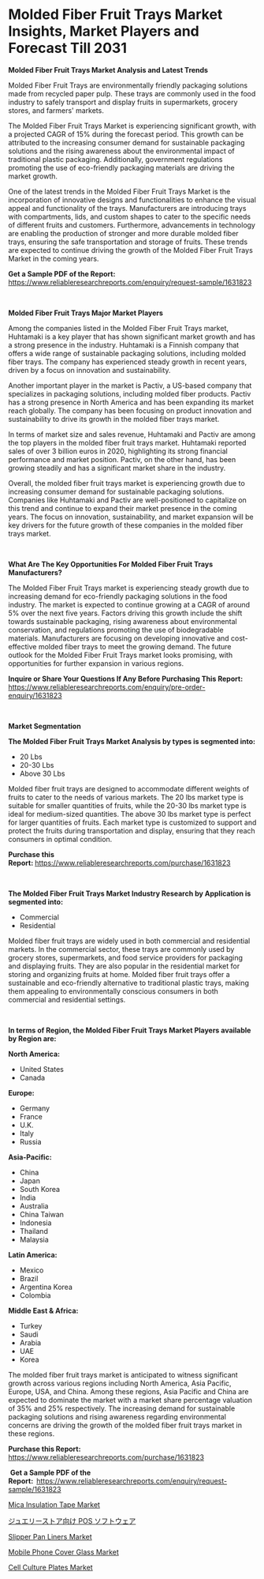 <p><h1>Molded Fiber Fruit Trays Market Insights, Market Players and Forecast Till 2031</h1></p><p><strong>Molded Fiber Fruit Trays Market Analysis and Latest Trends</strong></p>
<p><p>Molded Fiber Fruit Trays are environmentally friendly packaging solutions made from recycled paper pulp. These trays are commonly used in the food industry to safely transport and display fruits in supermarkets, grocery stores, and farmers' markets.</p><p>The Molded Fiber Fruit Trays Market is experiencing significant growth, with a projected CAGR of 15% during the forecast period. This growth can be attributed to the increasing consumer demand for sustainable packaging solutions and the rising awareness about the environmental impact of traditional plastic packaging. Additionally, government regulations promoting the use of eco-friendly packaging materials are driving the market growth.</p><p>One of the latest trends in the Molded Fiber Fruit Trays Market is the incorporation of innovative designs and functionalities to enhance the visual appeal and functionality of the trays. Manufacturers are introducing trays with compartments, lids, and custom shapes to cater to the specific needs of different fruits and customers. Furthermore, advancements in technology are enabling the production of stronger and more durable molded fiber trays, ensuring the safe transportation and storage of fruits. These trends are expected to continue driving the growth of the Molded Fiber Fruit Trays Market in the coming years.</p></p>
<p><strong>Get a Sample PDF of the Report:&nbsp;</strong> <a href="https://www.reliableresearchreports.com/enquiry/request-sample/1631823">https://www.reliableresearchreports.com/enquiry/request-sample/1631823</a></p>
<p>&nbsp;</p>
<p><strong>Molded Fiber Fruit Trays Major Market Players</strong></p>
<p><p>Among the companies listed in the Molded Fiber Fruit Trays market, Huhtamaki is a key player that has shown significant market growth and has a strong presence in the industry. Huhtamaki is a Finnish company that offers a wide range of sustainable packaging solutions, including molded fiber trays. The company has experienced steady growth in recent years, driven by a focus on innovation and sustainability.</p><p>Another important player in the market is Pactiv, a US-based company that specializes in packaging solutions, including molded fiber products. Pactiv has a strong presence in North America and has been expanding its market reach globally. The company has been focusing on product innovation and sustainability to drive its growth in the molded fiber trays market.</p><p>In terms of market size and sales revenue, Huhtamaki and Pactiv are among the top players in the molded fiber fruit trays market. Huhtamaki reported sales of over 3 billion euros in 2020, highlighting its strong financial performance and market position. Pactiv, on the other hand, has been growing steadily and has a significant market share in the industry.</p><p>Overall, the molded fiber fruit trays market is experiencing growth due to increasing consumer demand for sustainable packaging solutions. Companies like Huhtamaki and Pactiv are well-positioned to capitalize on this trend and continue to expand their market presence in the coming years. The focus on innovation, sustainability, and market expansion will be key drivers for the future growth of these companies in the molded fiber trays market.</p></p>
<p>&nbsp;</p>
<p><strong>What Are The Key Opportunities For Molded Fiber Fruit Trays Manufacturers?</strong></p>
<p><p>The Molded Fiber Fruit Trays market is experiencing steady growth due to increasing demand for eco-friendly packaging solutions in the food industry. The market is expected to continue growing at a CAGR of around 5% over the next five years. Factors driving this growth include the shift towards sustainable packaging, rising awareness about environmental conservation, and regulations promoting the use of biodegradable materials. Manufacturers are focusing on developing innovative and cost-effective molded fiber trays to meet the growing demand. The future outlook for the Molded Fiber Fruit Trays market looks promising, with opportunities for further expansion in various regions.</p></p>
<p><strong>Inquire or Share Your Questions If Any Before Purchasing This Report:</strong> <a href="https://www.reliableresearchreports.com/enquiry/pre-order-enquiry/1631823">https://www.reliableresearchreports.com/enquiry/pre-order-enquiry/1631823</a></p>
<p>&nbsp;</p>
<p><strong>Market Segmentation</strong></p>
<p><strong>The Molded Fiber Fruit Trays Market Analysis by types is segmented into:</strong></p>
<p><ul><li>20 Lbs</li><li>20-30 Lbs</li><li>Above 30 Lbs</li></ul></p>
<p><p>Molded fiber fruit trays are designed to accommodate different weights of fruits to cater to the needs of various markets. The 20 lbs market type is suitable for smaller quantities of fruits, while the 20-30 lbs market type is ideal for medium-sized quantities. The above 30 lbs market type is perfect for larger quantities of fruits. Each market type is customized to support and protect the fruits during transportation and display, ensuring that they reach consumers in optimal condition.</p></p>
<p><strong>Purchase this Report:&nbsp;</strong><a href="https://www.reliableresearchreports.com/purchase/1631823">https://www.reliableresearchreports.com/purchase/1631823</a></p>
<p>&nbsp;</p>
<p><strong>The Molded Fiber Fruit Trays Market Industry Research by Application is segmented into:</strong></p>
<p><ul><li>Commercial</li><li>Residential</li></ul></p>
<p><p>Molded fiber fruit trays are widely used in both commercial and residential markets. In the commercial sector, these trays are commonly used by grocery stores, supermarkets, and food service providers for packaging and displaying fruits. They are also popular in the residential market for storing and organizing fruits at home. Molded fiber fruit trays offer a sustainable and eco-friendly alternative to traditional plastic trays, making them appealing to environmentally conscious consumers in both commercial and residential settings.</p></p>
<p>&nbsp;</p>
<p><strong>In terms of Region, the Molded Fiber Fruit Trays Market Players available by Region are:</strong></p>
<p>
    <p> <strong> North America: </strong>
        <ul>
            <li>United States</li>
            <li>Canada</li>
        </ul>
        </p> 
    <p> <strong> Europe: </strong>
        <ul>
            <li>Germany</li>
            <li>France</li>
            <li>U.K.</li>
            <li>Italy</li>
            <li>Russia</li>
        </ul>
        </p> 
    <p> <strong> Asia-Pacific: </strong>
        <ul>
            <li>China</li>
            <li>Japan</li>
            <li>South Korea</li>
            <li>India</li>
            <li>Australia</li>
            <li>China Taiwan</li>
            <li>Indonesia</li>
            <li>Thailand</li>
            <li>Malaysia</li>
        </ul>
        </p> 
    <p> <strong> Latin America: </strong>
        <ul>
            <li>Mexico</li>
            <li>Brazil</li>
            <li>Argentina Korea</li>
            <li>Colombia</li>
        </ul>
        </p> 
    <p> <strong> Middle East & Africa: </strong>
        <ul>
            <li>Turkey</li>
            <li>Saudi</li>
            <li>Arabia</li>
            <li>UAE</li>
            <li>Korea</li>
        </ul>
    </p>
    </p>
<p><p>The molded fiber fruit trays market is anticipated to witness significant growth across various regions including North America, Asia Pacific, Europe, USA, and China. Among these regions, Asia Pacific and China are expected to dominate the market with a market share percentage valuation of 35% and 25% respectively. The increasing demand for sustainable packaging solutions and rising awareness regarding environmental concerns are driving the growth of the molded fiber fruit trays market in these regions.</p></p>
<p><strong>Purchase this Report: </strong><a href="https://www.reliableresearchreports.com/purchase/1631823">https://www.reliableresearchreports.com/purchase/1631823</a></p>
<p>&nbsp;<strong>Get a Sample PDF of the Report:&nbsp;&nbsp;</strong><a href="https://www.reliableresearchreports.com/enquiry/request-sample/1631823">https://www.reliableresearchreports.com/enquiry/request-sample/1631823</a></p>
<p><strong></strong></p>
<p><p><a href="https://view.publitas.com/reportprime-1/mica-insulation-tape-market-size-furnishes-valuable-information-encompassing-market-share-market-trends-and-projections-spanning-from-2024-to-2031/">Mica Insulation Tape Market</a></p><p><a href="https://medium.com/@adrianapaucek2023/%E5%AE%9D%E9%A3%BE%E5%BA%97%E5%90%91%E3%81%91pos%E3%82%BD%E3%83%95%E3%83%88%E3%82%A6%E3%82%A7%E3%82%A2%E3%81%AE%E5%B8%82%E5%A0%B4%E5%B1%95%E6%9C%9B-%E7%94%A3%E6%A5%AD%E3%81%AE%E6%A6%82%E8%A6%81%E3%81%A8%E4%BA%88%E6%B8%AC-2024%E5%B9%B4%E3%81%8B%E3%82%892031%E5%B9%B4%E3%81%BE%E3%81%A7-d188b73668c7">ジュエリーストア向け POS ソフトウェア</a></p><p><a href="https://github.com/danielneavesallisons03mba/Market-Research-Report-List-1/blob/main/slipper-pan-liners-market.md">Slipper Pan Liners Market</a></p><p><a href="https://florentine-yuzu-f42.notion.site/Mobile-Phone-Cover-Glass-Market-Size-2024-2031-Global-Industrial-Analysis-Key-Geographical-Region-c21eb71c7d9141e2a37aab6b8e009faf">Mobile Phone Cover Glass Market</a></p><p><a href="https://fuschia-pecorino-a6d.notion.site/Cell-Culture-Plates-Market-Size-Growth-and-Forecast-from-2024-2031-7f5c909531ff4caca7cc50094343640a">Cell Culture Plates Market</a></p></p>